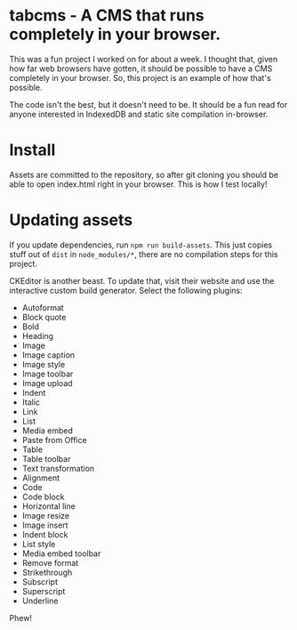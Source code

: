 # tabcms - A CMS that runs completely in your browser.

This was a fun project I worked on for about a week. I thought that, given how
far web browsers have gotten, it should be possible to have a CMS completely in
your browser. So, this project is an example of how that's possible.

The code isn't the best, but it doesn't need to be. It should be a fun read for
anyone interested in IndexedDB and static site compilation in-browser.

# Install

Assets are committed to the repository, so after git cloning you should be able
to open index.html right in your browser. This is how I test locally!

# Updating assets

If you update dependencies, run `npm run build-assets`. This just copies stuff
out of `dist` in `node_modules/*`, there are no compilation steps for this
project.

CKEditor is another beast. To update that, visit their website and use the
interactive custom build generator. Select the following plugins:

- Autoformat
- Block quote
- Bold
- Heading
- Image
- Image caption
- Image style
- Image toolbar
- Image upload
- Indent
- Italic
- Link
- List
- Media embed
- Paste from Office
- Table
- Table toolbar
- Text transformation
- Alignment
- Code
- Code block
- Horizontal line
- Image resize
- Image insert
- Indent block
- List style
- Media embed toolbar
- Remove format
- Strikethrough
- Subscript
- Superscript
- Underline

Phew!
